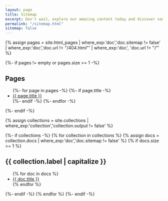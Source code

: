 ```yaml
---
layout: page
title: Sitemap
excerpt: Don't wait, explore our amazing content today and discover something new!
permalink: "/sitemap.html"
sitemap: false
---
```


<!-- Pages -->
{% assign pages = site.html_pages | where_exp:'doc','doc.sitemap != false' | where_exp:'doc','doc.url != "/404.html"' | where_exp:'doc', 'doc.url != "/"' %}

{%- if pages != empty or pages.size >= 1 -%}
## Pages
<ul>
{%- for page in pages -%}
  {%- if page.title -%}
  <li>
      <a href="{{ page.url | absolute_url }}" title="{{ page.title }}">{{ page.title }}</a>
  </li>
  {%- endif -%}
{%- endfor -%}
</ul>
{%- endif -%}

<!-- Collections -->
{% assign collections = site.collections | where_exp:'collection','collection.output != false' %}

{%- if collections -%}
{% for collection in collections %}
{% assign docs = collection.docs | where_exp:'doc','doc.sitemap != false' %}
{% if docs.size >= 1 %}
<h2>{{ collection.label | capitalize }}</h2>
  <ul>
  {% for doc in docs %}
    <li>
        <a href="{{ doc.url | replace:'/index.html','/' | absolute_url | xml_escape }}" title="{{ doc.title }}">{{ doc.title }}</a>
    </li>
  {% endfor %}
  </ul>
{%- endif -%}
{% endfor %}
{%- endif -%}